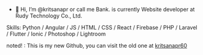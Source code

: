 - 👋 Hi, I’m @kritsanapr or call me Bank. is currently Website developer at Rudy Technology Co., Ltd.

Skills: Python / Angular / JS / HTML / CSS / React / Firebase / PHP / Laravel / Flutter / Ionic / Photoshop / Lightroom

noted! : This is my new Github, you can visit the old one at [kritsanapr60](https://github.com/kritsanapr60 ) 
<!---
kritsanapr/kritsanapr is a ✨ special ✨ repository because its `README.md` (this file) appears on your GitHub profile.
You can click the Preview link to take a look at your changes.
--->
